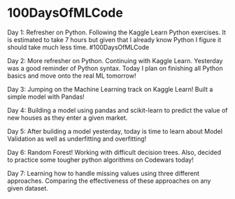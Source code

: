 # 100DaysOfMLCode

Day 1: Refresher on Python. Following the Kaggle Learn Python exercises. It is estimated to take 7 hours but given that I already know Python I figure it should take much less time. #100DaysOfMLCode

Day 2: More refresher on Python. Continuing with Kaggle Learn. Yesterday was a good reminder of Python syntax. Today I plan on finishing all Python basics and move onto the real ML tomorrow!

Day 3: Jumping on the Machine Learning track on Kaggle Learn! Built a simple model with Pandas!

Day 4: Building a model using pandas and scikit-learn to predict the value of new houses as they enter a given market.

Day 5: After building a model yesterday, today is time to learn about Model Validation as well as underfitting and overfitting! 

Day 6: Random Forest! Working with difficult decision trees. Also, decided to practice some tougher python algorithms on Codewars today!

Day 7: Learning how to handle missing values using three different approaches. Comparing the effectiveness of these approaches on any given dataset. 